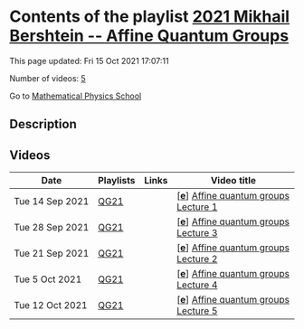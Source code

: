 # Contents of the playlist [2021 Mikhail Bershtein -- Affine Quantum Groups](https://www.youtube.com/playlist?list=PLLGkFbxve673NIHezZTurCNSpuf8keZS1)

This page updated: Fri 15 Oct 2021 17:07:11

Number of videos: [5](#videos)

Go to [Mathematical Physics School](../README.md)

## Description



## Videos

|Date|Playlists|Links|Video title|
|---|---|---|---|
| Tue&nbsp;14&nbsp;Sep&nbsp;2021 | [QG21](../playlists/QG21 "2021 Mikhail Bershtein -- Affine Quantum Groups") |  | [[**e**](https://studio.youtube.com/video/jD_-d8PW1l8/edit "Edit")] [Affine quantum groups Lecture 1](https://www.youtube.com/watch?v=jD_-d8PW1l8&list=PLLGkFbxve673NIHezZTurCNSpuf8keZS1) |
| Tue&nbsp;28&nbsp;Sep&nbsp;2021 | [QG21](../playlists/QG21 "2021 Mikhail Bershtein -- Affine Quantum Groups") |  | [[**e**](https://studio.youtube.com/video/1-K8GKgw-4M/edit "Edit")] [Affine quantum groups Lecture 3](https://www.youtube.com/watch?v=1-K8GKgw-4M&list=PLLGkFbxve673NIHezZTurCNSpuf8keZS1) |
| Tue&nbsp;21&nbsp;Sep&nbsp;2021 | [QG21](../playlists/QG21 "2021 Mikhail Bershtein -- Affine Quantum Groups") |  | [[**e**](https://studio.youtube.com/video/8aZKAvVnBxE/edit "Edit")] [Affine quantum groups Lecture 2](https://www.youtube.com/watch?v=8aZKAvVnBxE&list=PLLGkFbxve673NIHezZTurCNSpuf8keZS1) |
| Tue&nbsp;5&nbsp;Oct&nbsp;2021 | [QG21](../playlists/QG21 "2021 Mikhail Bershtein -- Affine Quantum Groups") |  | [[**e**](https://studio.youtube.com/video/ZKSiFrdUOds/edit "Edit")] [Affine quantum groups Lecture 4](https://www.youtube.com/watch?v=ZKSiFrdUOds&list=PLLGkFbxve673NIHezZTurCNSpuf8keZS1) |
| Tue&nbsp;12&nbsp;Oct&nbsp;2021 | [QG21](../playlists/QG21 "2021 Mikhail Bershtein -- Affine Quantum Groups") |  | [[**e**](https://studio.youtube.com/video/LHAlN12osw4/edit "Edit")] [Affine quantum groups Lecture 5](https://www.youtube.com/watch?v=LHAlN12osw4&list=PLLGkFbxve673NIHezZTurCNSpuf8keZS1) |
